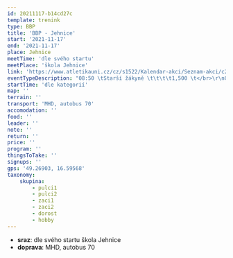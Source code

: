 ```yaml
---
id: 20211117-b14cd27c
template: trenink
type: BBP
title: 'BBP - Jehnice'
start: '2021-11-17'
end: '2021-11-17'
place: Jehnice
meetTime: 'dle svého startu'
meetPlace: 'škola Jehnice'
link: 'https://www.atletikauni.cz/cz/s1522/Kalendar-akci/Seznam-akci/c2130-Detail-akce/ata872-BBP-1-Beh-o-pohar-Jehnic'
eventTypeDescription: "08:50 \tStarší žákyně \t\t\t\t1,500 \t</br>\r\n09:00 \tStarší žáci \t\t\t\t1,500 \t</br>\r\n09:10 \tMladší žákyně \t\t\t\t1,000 \t</br>\r\n09:20 \tMladší žáci \t\t\t\t1,000 \t</br>\r\n09:30 \tPřípravky starší dívky \t\t0,600 \t</br>\r\n09:35 \tPřípravky starší hoši \t\t0,600 \t</br>\r\n09:40 \tPřípravky mladší dívky \t\t0,300 \t</br>\r\n09:45 \tPřípravky mladší hoši \t\t0,300 \t</br>\r\n09:50 \tPřípravky nejmladší dívky \t0,150 \t</br>\r\n09:55 \tPřípravky nejmladší hoši \t0,150 \t</br>\r\n13:30 \tHlavní závod 5km \t\t\t6,400 \t</br>\r\n14:15 \tHlavní závod 10km\t\t\t10,900 </br>"
startTime: 'dle kategorií'
map: ''
terrain: ''
transport: 'MHD, autobus 70'
accomodation: ''
food: ''
leader: ''
note: ''
return: ''
price: ''
program: ''
thingsToTake: ''
signups: ''
gps: '49.26903, 16.59568'
taxonomy:
    skupina:
        - pulci1
        - pulci2
        - zaci1
        - zaci2
        - dorost
        - hobby
---
```


* **sraz**: dle svého startu škola Jehnice
* **doprava**: MHD, autobus 70
